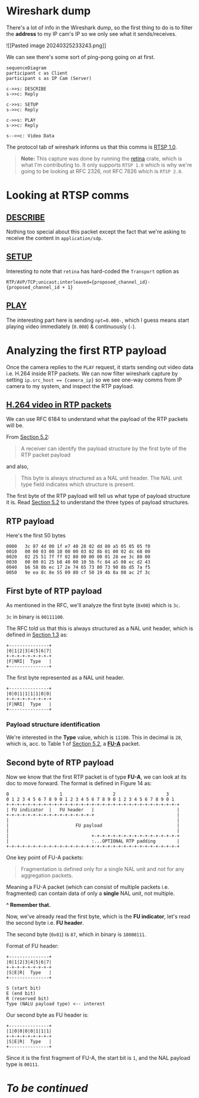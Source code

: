# Wireshark dump
There's a lot of info in the Wireshark dump, so the first thing to do is to filter the **address** to my IP cam's IP so we only see what it sends/receives.

![[Pasted image 20240325233243.png]]

We can see there's some sort of ping-pong going on at first.

```mermaid
sequenceDiagram
participant c as Client
participant s as IP Cam (Server)

c->>s: DESCRIBE
s->>c: Reply

c->>s: SETUP
s->>c: Reply

c->>s: PLAY
s->>c: Reply

s-->>c: Video Data
```

The protocol tab of wireshark informs us that this comms is [RTSP 1.0](https://datatracker.ietf.org/doc/html/rfc2326).

>**Note:** This capture was done by running the [retina](https://github.com/scottlamb/retina) crate, which is what I'm contributing to. It only supports `RTSP 1.0` which is why we're going to be looking at RFC 2326, not RFC 7826 which is `RTSP 2.0`.

# Looking at RTSP comms
## [DESCRIBE](https://datatracker.ietf.org/doc/html/rfc2326#section-10.2)

Nothing too special about this packet except the fact that we're asking to receive the content in `application/sdp`.

## [SETUP](https://datatracker.ietf.org/doc/html/rfc2326#section-10.4)

Interesting to note that `retina` has hard-coded the `Transport` option as
```
RTP/AVP/TCP;unicast;interleaved={proposed_channel_id}-{proposed_channel_id + 1}
```

## [PLAY](https://datatracker.ietf.org/doc/html/rfc2326#section-10.5)

The interesting part here is sending `npt=0.000-`, which I guess means start playing video immediately (`0.000`) & continuously (`-`).

# Analyzing the first RTP payload
Once the camera replies to the `PLAY` request, it starts sending out video data i.e. H.264 inside RTP packets. We can now filter wireshark capture by setting `ip.src_host == {camera_ip}` so we see one-way comms from IP camera to my system, and inspect the RTP payload.
## [H.264 video in RTP packets](https://datatracker.ietf.org/doc/html/rfc6184)

We can use RFC 6184 to understand what the payload of the RTP packets will be.

From [Section 5.2](https://datatracker.ietf.org/doc/html/rfc6184#section-5.2):
>A receiver can identify the payload structure by the first byte of the RTP packet payload

and also,
>This byte is always structured as a NAL unit header.  The NAL unit type field indicates which structure is present.

The first byte of the RTP payload will tell us what type of payload structure it is. Read [Section 5.2](https://datatracker.ietf.org/doc/html/rfc6184#section-5.2) to understand the three types of payload structures.
## RTP payload
Here's the first 50 bytes
```
0000   3c 87 4d 00 1f e7 40 28 02 dd 80 a5 05 05 05 f0
0010   00 00 03 00 10 00 00 03 02 8b 01 00 02 dc 68 00
0020   02 25 51 7f ff 02 80 00 00 00 01 28 ee 3c 80 00
0030   00 00 01 25 b8 40 00 10 5b fc 84 a5 08 ec d2 43
0040   b6 58 0b ec 17 2e 74 65 73 80 73 90 8b d5 7a f5
0050   9e ea 8c 8e 55 09 80 cf 50 19 4b 8a 08 ac 2f 3c
```

## First byte of RTP payload

As mentioned in the RFC, we'll analyze the first byte (`0x00`) which is `3c`.

`3c` in binary is `00111100`.

The RFC told us that this is always structured as a NAL unit header, which is defined in [Section 1.3](https://datatracker.ietf.org/doc/html/rfc6184#section-1.3) as:

```
+---------------+
|0|1|2|3|4|5|6|7|
+-+-+-+-+-+-+-+-+
|F|NRI|  Type   |
+---------------+
```

The first byte represented as a NAL unit header.
```
+---------------+
|0|0|1|1|1|1|0|0|
+-+-+-+-+-+-+-+-+
|F|NRI|  Type   |
+---------------+
```

### Payload structure identification

We're interested in the **Type** value, which is `11100`. This in decimal is `28`, which is, acc. to Table 1 of [Section 5.2](https://datatracker.ietf.org/doc/html/rfc6184#section-5.2), a [**FU-A**](https://datatracker.ietf.org/doc/html/rfc6184#section-5.8) packet.

## Second byte of RTP payload

Now we know that the first RTP packet is of type **FU-A**, we can look at its doc to move forward.
The format is defined in Figure 14 as:
```
0                   1                   2                   3
0 1 2 3 4 5 6 7 8 9 0 1 2 3 4 5 6 7 8 9 0 1 2 3 4 5 6 7 8 9 0 1
+-+-+-+-+-+-+-+-+-+-+-+-+-+-+-+-+-+-+-+-+-+-+-+-+-+-+-+-+-+-+-+-+
| FU indicator  |   FU header   |                               |
+-+-+-+-+-+-+-+-+-+-+-+-+-+-+-+-+                               |
|                                                               |
|                         FU payload                            |
|                                                               |
|                               +-+-+-+-+-+-+-+-+-+-+-+-+-+-+-+-+
|                               :...OPTIONAL RTP padding        |
+-+-+-+-+-+-+-+-+-+-+-+-+-+-+-+-+-+-+-+-+-+-+-+-+-+-+-+-+-+-+-+-+
```

One key point of FU-A packets:
> Fragmentation is defined only for a single NAL unit and not for any aggregation packets.

Meaning a FU-A packet (which can consist of multiple packets i.e. fragmented) can contain data of only a **single** NAL unit, not multiple.

**^ Remember that.**

Now, we've already read the first byte, which is the **FU indicator**, let's read the second byte i.e. **FU header**.

The second byte (`0x01`) is `87`, which in binary is `10000111`.

Format of FU header:
```
+---------------+
|0|1|2|3|4|5|6|7|
+-+-+-+-+-+-+-+-+
|S|E|R|  Type   |
+---------------+

S (start bit)
E (end bit)
R (reserved bit)
Type (NALU payload type) <-- interest
```

Our second byte as FU header is:
```
+---------------+
|1|0|0|0|0|1|1|1|
+-+-+-+-+-+-+-+-+
|S|E|R|  Type   |
+---------------+
```

Since it is the first fragment of FU-A, the start bit is `1`, and the NAL payload type is `00111`.

# _**To be continued**_